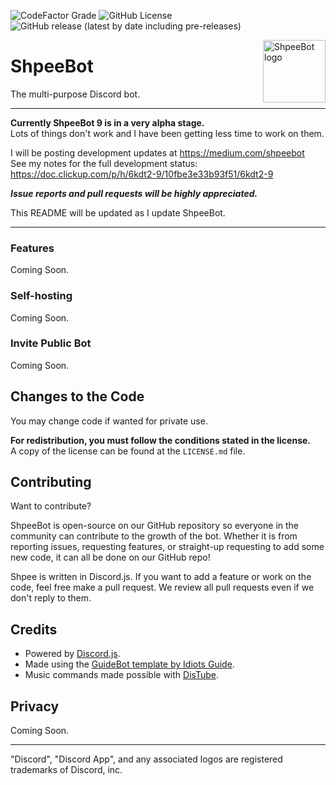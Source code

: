 ![CodeFactor Grade](https://img.shields.io/codefactor/grade/github/ShpeeBot/ShpeeBot/main?logo=codefactor&style=for-the-badge)
![GitHub License](https://img.shields.io/github/license/ShpeeBot/ShpeeBot?color=green&logo=github&style=for-the-badge)
![GitHub release (latest by date including pre-releases)](https://img.shields.io/github/v/release/ShpeeBot/ShpeeBot?include_prereleases&logo=github&style=for-the-badge)

<img align="right" alt="ShpeeBot logo" width="100" src="https://assets.leodt.xyz/img/spycrab.jpg">

# ShpeeBot
The multi-purpose Discord bot.

---

**Currently ShpeeBot 9 is in a very alpha stage.**  
Lots of things don't work and I have been getting less time to work on them.  
  
I will be posting development updates at <https://medium.com/shpeebot>  
See my notes for the full development status: <https://doc.clickup.com/p/h/6kdt2-9/10fbe3e33b93f51/6kdt2-9>  

***Issue reports and pull requests will be highly appreciated.***

This README will be updated as I update ShpeeBot. 

---

### Features

Coming Soon.

### Self-hosting

Coming Soon.

### Invite Public Bot

Coming Soon.

## Changes to the Code

You may change code if wanted for private use.  
  
**For redistribution, you must follow the conditions stated in the license.**  
A copy of the license can be found at the `LICENSE.md` file.

## Contributing

Want to contribute?

ShpeeBot is open-source on our GitHub repository so everyone in the community can contribute to the growth of the bot. Whether it is from reporting issues, requesting features, or straight-up requesting to add some new code, it can all be done on our GitHub repo!

Shpee is written in Discord.js. If you want to add a feature or work on the code, feel free make a pull request.
We review all pull requests even if we don't reply to them.

## Credits

- Powered by [Discord.js](https://github.com/discordjs/discord.js).
- Made using the [GuideBot template by Idiots Guide](https://github.com/An-Idiots-Guide/guidebot).
- Music commands made possible with [DisTube](https://github.com/skick1234/DisTube).

## Privacy

Coming Soon.

---

"Discord", "Discord App", and any associated logos are registered trademarks of Discord, inc.
